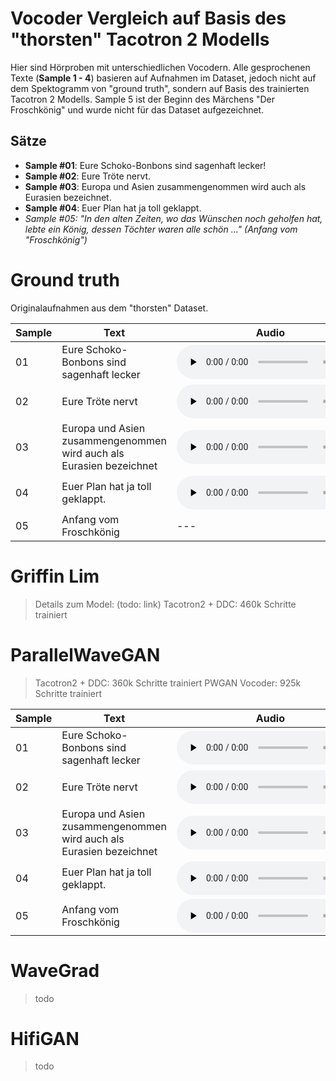 # Vocoder Vergleich auf Basis des "thorsten" Tacotron 2 Modells
Hier sind Hörproben mit unterschiedlichen Vocodern. Alle gesprochenen Texte (**Sample 1 - 4**) basieren auf Aufnahmen im Dataset, jedoch nicht auf dem Spektogramm von "ground truth", sondern auf Basis des trainierten Tacotron 2 Modells. Sample 5 ist der Beginn des Märchens "Der Froschkönig" und wurde nicht für das Dataset aufgezeichnet.

## Sätze
* **Sample #01**: Eure Schoko-Bonbons sind sagenhaft lecker!
* **Sample #02**: Eure Tröte nervt.
* **Sample #03**: Europa und Asien zusammengenommen wird auch als Eurasien bezeichnet.
* **Sample #04**: Euer Plan hat ja toll geklappt.
* *Sample #05: "In den alten Zeiten, wo das Wünschen noch geholfen hat, lebte ein König, dessen Töchter waren alle schön ..." (Anfang vom "Froschkönig")*

# Ground truth
Originalaufnahmen aus dem "thorsten" Dataset.

<dl>

<table>
<thead>
  <tr>
    <th>Sample</th>
    <th>Text</th>
    <th>Audio</th>
  </tr>
</thead>
<tbody>
  <tr>
    <td>01</td>
    <td>Eure Schoko-Bonbons sind sagenhaft lecker</td>
    <td><audio controls="" preload="none"><source src="sample01-gt.wav"></td></tr>
  <tr>
    <td>02</td>
    <td>Eure Tröte nervt</td>
    <td><audio controls="" preload="none"><source src="sample02-gt.wav"></td></tr>
  <tr>
    <td>03</td>
    <td>Europa und Asien zusammengenommen wird auch als Eurasien bezeichnet</td>
    <td><audio controls="" preload="none"><source src="sample03-gt.wav"></td>
  </tr>
  <tr>
    <td>04</td>
    <td>Euer Plan hat ja toll geklappt.</td>
    <td><audio controls="" preload="none"><source src="sample04-gt.wav"></td>
  </tr>
  <tr>
    <td>05</td>
    <td>Anfang vom Froschkönig</td>
    <td> --- </td>
  </tr>
</tbody>
</table>

</dl>


# Griffin Lim
> Details zum Model: (todo: link)
> Tacotron2 + DDC: 460k Schritte trainiert

# ParallelWaveGAN
> Tacotron2 + DDC: 360k Schritte trainiert
> PWGAN Vocoder: 925k Schritte trainiert

<dl>

<table>
<thead>
  <tr>
    <th>Sample</th>
    <th>Text</th>
    <th>Audio</th>
  </tr>
</thead>
<tbody>
  <tr>
    <td>01</td>
    <td>Eure Schoko-Bonbons sind sagenhaft lecker</td>
    <td><audio controls="" preload="none"><source src="sample01-pwgan.wav"></td>
  </tr>
  <tr>
    <td>02</td>
    <td>Eure Tröte nervt</td>
    <td><audio controls="" preload="none"><source src="sample02-pwgan.wav"></td>
  </tr>
  <tr>
    <td>03</td>
    <td>Europa und Asien zusammengenommen wird auch als Eurasien bezeichnet</td>
    <td><audio controls="" preload="none"><source src="sample03-pwgan.wav"></td>
  </tr>
  <tr>
    <td>04</td>
    <td>Euer Plan hat ja toll geklappt.</td>
    <td><audio controls="" preload="none"><source src="sample04-pwgan.wav"></td>
  </tr>
  <tr>
    <td>05</td>
    <td>Anfang vom Froschkönig</td>
    <td><audio controls="" preload="none"><source src="sample05-pwgan.wav"></td>
  </tr>
</tbody>
</table>

</dl>








# WaveGrad
> todo

# HifiGAN
> todo
